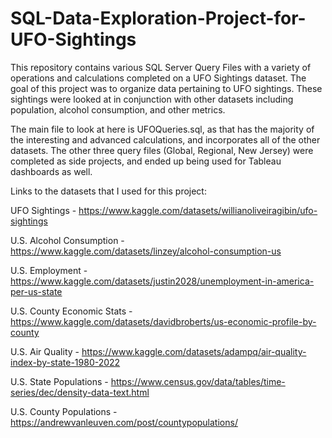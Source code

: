 # SQL-Data-Exploration-Project-for-UFO-Sightings
This repository contains various SQL Server Query Files with a variety of operations and calculations completed on a UFO Sightings dataset. The goal of this project was to organize data pertaining to UFO sightings. These sightings were looked at in conjunction with other datasets including population, alcohol consumption, and other metrics. 

The main file to look at here is UFOQueries.sql, as that has the majority of the interesting and advanced calculations, and incorporates all of the other datasets. The other three query files (Global, Regional, New Jersey) were completed as side projects, and ended up being used for Tableau dashboards as well.

Links to the datasets that I used for this project:

UFO Sightings - https://www.kaggle.com/datasets/willianoliveiragibin/ufo-sightings

U.S. Alcohol Consumption - https://www.kaggle.com/datasets/linzey/alcohol-consumption-us

U.S. Employment - https://www.kaggle.com/datasets/justin2028/unemployment-in-america-per-us-state

U.S. County Economic Stats - https://www.kaggle.com/datasets/davidbroberts/us-economic-profile-by-county

U.S. Air Quality - https://www.kaggle.com/datasets/adampq/air-quality-index-by-state-1980-2022

U.S. State Populations - https://www.census.gov/data/tables/time-series/dec/density-data-text.html

U.S. County Populations - https://andrewvanleuven.com/post/countypopulations/
